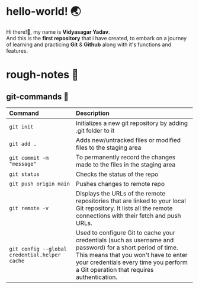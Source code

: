 # hello-world! 🌏
Hi there!👋, my name is **Vidyasagar Yadav**.  
And this is the **first repository** that i have created, to embark on a journey of learning and practicing **Git** &amp; **Github** along with it's functions and features.

# rough-notes 📝
## git-commands 📖
|        Command                                |          Description                    |
|:---------------------                      |:----------------------------           |
| `git init`                                    | Initializes a new git repository by adding .git folder to it      |
| `git add .`                                   | Adds new/untracked files or modified files to the staging area              |
| `git commit -m "message"`              | To permanently record the changes made to the files in the staging area                |
| `git status`                                  |  Checks the status of the repo         |
| `git push origin main`                        | Pushes changes to remote repo               |
|`git remote -v`|Displays the URLs of the remote repositories that are linked to your local Git repository. It lists all the remote connections with their fetch and push URLs.|
|`git config --global credential.helper cache`|Used to configure Git to cache your credentials (such as username and password) for a short period of time. This means that you won't have to enter your credentials every time you perform a Git operation that requires authentication.|
